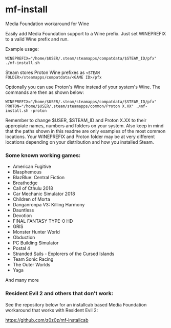 # mf-install
Media Foundation workaround for Wine

Easily add Media Foundation support to a Wine prefix. Just set WINEPREFIX to a valid Wine prefix and run.

Example usage:

`WINEPREFIX="/home/$USER/.steam/steamapps/compatdata/$STEAM_ID/pfx" ./mf-install.sh`

Steam stores Proton Wine prefixes as `<STEAM FOLDER>/steamapps/compatdata/<GAME ID>/pfx`

Optionally you can use Proton's Wine instead of your system's Wine. The commands are then as shown below:

`WINEPREFIX="/home/$USER/.steam/steamapps/compatdata/$STEAM_ID/pfx" PROTON="/home/$USER/.steam/steamapps/common/Proton X.XX" ./mf-install.sh -proton`

Remember to change $USER, $STEAM_ID and Proton X.XX to their appropiate names, numbers and folders on your system. Also keep in mind that the paths shown in this readme are only examples of the most common locations. Your WINEPREFIX and Proton folder may be at very different locations depending on your distribution and how you installed Steam.

### Some known working games:
- American Fugitive
- Blasphemous
- BlazBlue: Central Fiction
- Breathedge
- Call of Cthulu 2018
- Car Mechanic Simulator 2018
- Children of Morta
- Danganronpa V3: Killing Harmony
- Dauntless
- Devotion
- FINAL FANTASY TYPE-0 HD
- GRIS
- Monster Hunter World
- Obduction
- PC Building Simulator
- Postal 4
- Stranded Sails - Explorers of the Cursed Islands
- Team Sonic Racing
- The Outer Worlds
- Yaga

And many more

### Resident Evil 2 and others that don't work:
See the repository below for an installcab based Media Foundation workaround that works with Resident Evil 2:

https://github.com/z0z0z/mf-installcab
